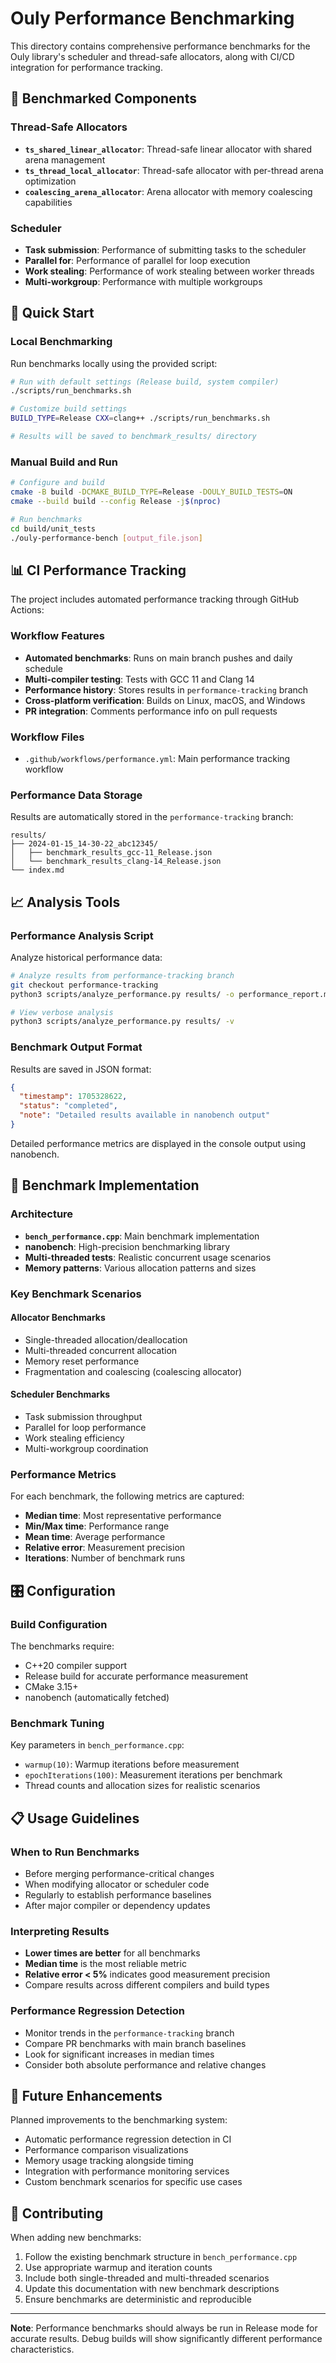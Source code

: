 # Ouly Performance Benchmarking

This directory contains comprehensive performance benchmarks for the Ouly library's scheduler and thread-safe allocators, along with CI/CD integration for performance tracking.

## 🎯 Benchmarked Components

### Thread-Safe Allocators
- **`ts_shared_linear_allocator`**: Thread-safe linear allocator with shared arena management
- **`ts_thread_local_allocator`**: Thread-safe allocator with per-thread arena optimization  
- **`coalescing_arena_allocator`**: Arena allocator with memory coalescing capabilities

### Scheduler
- **Task submission**: Performance of submitting tasks to the scheduler
- **Parallel for**: Performance of parallel for loop execution
- **Work stealing**: Performance of work stealing between worker threads
- **Multi-workgroup**: Performance with multiple workgroups

## 🚀 Quick Start

### Local Benchmarking

Run benchmarks locally using the provided script:

```bash
# Run with default settings (Release build, system compiler)
./scripts/run_benchmarks.sh

# Customize build settings
BUILD_TYPE=Release CXX=clang++ ./scripts/run_benchmarks.sh

# Results will be saved to benchmark_results/ directory
```

### Manual Build and Run

```bash
# Configure and build
cmake -B build -DCMAKE_BUILD_TYPE=Release -DOULY_BUILD_TESTS=ON
cmake --build build --config Release -j$(nproc)

# Run benchmarks
cd build/unit_tests
./ouly-performance-bench [output_file.json]
```

## 📊 CI Performance Tracking

The project includes automated performance tracking through GitHub Actions:

### Workflow Features
- **Automated benchmarks**: Runs on main branch pushes and daily schedule
- **Multi-compiler testing**: Tests with GCC 11 and Clang 14
- **Performance history**: Stores results in `performance-tracking` branch
- **Cross-platform verification**: Builds on Linux, macOS, and Windows
- **PR integration**: Comments performance info on pull requests

### Workflow Files
- `.github/workflows/performance.yml`: Main performance tracking workflow

### Performance Data Storage
Results are automatically stored in the `performance-tracking` branch:
```
results/
├── 2024-01-15_14-30-22_abc12345/
│   ├── benchmark_results_gcc-11_Release.json
│   └── benchmark_results_clang-14_Release.json
└── index.md
```

## 📈 Analysis Tools

### Performance Analysis Script
Analyze historical performance data:

```bash
# Analyze results from performance-tracking branch
git checkout performance-tracking
python3 scripts/analyze_performance.py results/ -o performance_report.md

# View verbose analysis
python3 scripts/analyze_performance.py results/ -v
```

### Benchmark Output Format
Results are saved in JSON format:
```json
{
  "timestamp": 1705328622,
  "status": "completed", 
  "note": "Detailed results available in nanobench output"
}
```

Detailed performance metrics are displayed in the console output using nanobench.

## 🔧 Benchmark Implementation

### Architecture
- **`bench_performance.cpp`**: Main benchmark implementation
- **nanobench**: High-precision benchmarking library
- **Multi-threaded tests**: Realistic concurrent usage scenarios
- **Memory patterns**: Various allocation patterns and sizes

### Key Benchmark Scenarios

#### Allocator Benchmarks
- Single-threaded allocation/deallocation
- Multi-threaded concurrent allocation
- Memory reset performance
- Fragmentation and coalescing (coalescing allocator)

#### Scheduler Benchmarks  
- Task submission throughput
- Parallel for loop performance
- Work stealing efficiency
- Multi-workgroup coordination

### Performance Metrics
For each benchmark, the following metrics are captured:
- **Median time**: Most representative performance
- **Min/Max time**: Performance range
- **Mean time**: Average performance
- **Relative error**: Measurement precision
- **Iterations**: Number of benchmark runs

## 🎛️ Configuration

### Build Configuration
The benchmarks require:
- C++20 compiler support
- Release build for accurate performance measurement
- CMake 3.15+
- nanobench (automatically fetched)

### Benchmark Tuning
Key parameters in `bench_performance.cpp`:
- `warmup(10)`: Warmup iterations before measurement
- `epochIterations(100)`: Measurement iterations per benchmark
- Thread counts and allocation sizes for realistic scenarios

## 📋 Usage Guidelines

### When to Run Benchmarks
- Before merging performance-critical changes
- When modifying allocator or scheduler code
- Regularly to establish performance baselines
- After major compiler or dependency updates

### Interpreting Results
- **Lower times are better** for all benchmarks
- **Median time** is the most reliable metric
- **Relative error < 5%** indicates good measurement precision
- Compare results across different compilers and build types

### Performance Regression Detection
- Monitor trends in the `performance-tracking` branch
- Compare PR benchmarks with main branch baselines
- Look for significant increases in median times
- Consider both absolute performance and relative changes

## 🔮 Future Enhancements

Planned improvements to the benchmarking system:
- Automatic performance regression detection in CI
- Performance comparison visualizations
- Memory usage tracking alongside timing
- Integration with performance monitoring services
- Custom benchmark scenarios for specific use cases

## 🤝 Contributing

When adding new benchmarks:
1. Follow the existing benchmark structure in `bench_performance.cpp`
2. Use appropriate warmup and iteration counts
3. Include both single-threaded and multi-threaded scenarios
4. Update this documentation with new benchmark descriptions
5. Ensure benchmarks are deterministic and reproducible

---

**Note**: Performance benchmarks should always be run in Release mode for accurate results. Debug builds will show significantly different performance characteristics.
